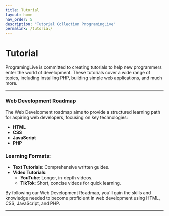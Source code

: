 ```yaml
---
title: Tutorial
layout: home
nav_order: 5
description: "Tutorial Collection ProgramingLive"
permalink: /tutorial/
---
```


# Tutorial 
ProgramingLive is committed to creating tutorials to help new programmers enter the world of development.
These tutorials cover a wide range of topics, including installing PHP, building simple web applications, and much more.

---

### Web Development Roadmap

The Web Development roadmap aims to provide a structured learning path for aspiring web developers, focusing on key technologies:

- **HTML**
- **CSS**
- **JavaScript**
- **PHP**

### Learning Formats:

- **Text Tutorials**: Comprehensive written guides.
- **Video Tutorials**:
    - **YouTube**: Longer, in-depth videos.
    - **TikTok**: Short, concise videos for quick learning.

By following our Web Development Roadmap, you'll gain the skills and knowledge needed to become proficient in web development using HTML, CSS, JavaScript, and PHP.

---